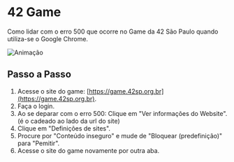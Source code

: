 # 42 Game

Como lidar com o erro 500 que ocorre no Game da 42 São Paulo quando utiliza-se o Google Chrome.

![Animação](./srcs/animation.gif)

## Passo a Passo

1. Acesse o site do game: [https://game.42sp.org.br](https://game.42sp.org.br).
2. Faça o login.
3. Ao se deparar com o erro 500: Clique em "Ver informações do Website". (é o cadeado ao lado da url do site)
4. Clique em "Definições de sites".
5. Procure por "Conteúdo inseguro" e mude de "Bloquear (predefinição)" para "Pemitir".
6. Acesse o site do game novamente por outra aba.

